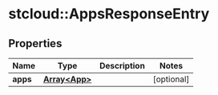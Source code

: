 # stcloud::AppsResponseEntry

## Properties
| Name     | Type                           | Description | Notes      |
| -------- | ------------------------------ | ----------- | ---------- |
| **apps** | [**Array&lt;App&gt;**](App.md) |             | [optional] |

